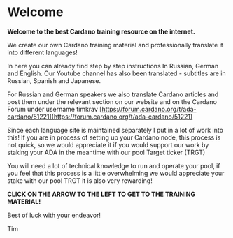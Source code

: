 # Welcome

**Welcome to the best Cardano training resource on the internet.**   
  
We create our own Cardano training material and professionally translate it into different languages! 



In here you can already find step by step instructions In Russian, German and English. Our Youtube channel has also been translated - subtitles are in Russian, Spanish and Japanese.

For Russian and German speakers we also translate Cardano articles and post them under the relevant section on our website and on the Cardano Forum under username timkrav [https://forum.cardano.org/t/ada-cardano/51221](https://forum.cardano.org/t/ada-cardano/51221)

Since each language site is maintained separately I put in a lot of work into this! If you are in process of setting up your Cardano node, this process is not quick, so we would appreciate it if you would support our work by staking your ADA in the meantime with our pool Target ticker \(TRGT\) 

You will need a lot of technical knowledge to run and operate your pool, if you feel that this process is a little overwhelming we would appreciate your stake with our pool TRGT it is also very rewarding!



**CLICK ON THE ARROW TO THE LEFT TO GET TO THE TRAINING MATERIAL!**

Best of luck with your endeavor!

Tim 

